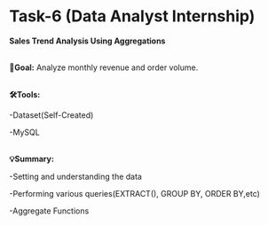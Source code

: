# Task-6 (Data Analyst Internship) 

**Sales Trend Analysis Using Aggregations**<br><br>

**🎯Goal:** Analyze monthly revenue and order volume.<br><br>

**🛠️Tools:**

-Dataset(Self-Created)

-MySQL<br><br>

**💡Summary:**

-Setting and understanding the data

-Performing various queries(EXTRACT(), GROUP BY, ORDER BY,etc)

-Aggregate Functions

